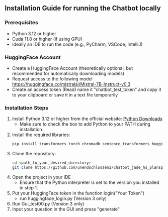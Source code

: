 ## Installation Guide for running the Chatbot locally

### Prerequisites
- Python 3.12 or higher
- Cuda 11.8 or higher (if using GPU)
- Ideally an IDE to run the code (e.g., PyCharm, VSCode, IntelliJ)

### HuggingFace Account
- Create a HuggingFace Account (theoretically optional, but recommended for automatically downloading models)
- Request access to the following model https://huggingface.co/mistralai/Mistral-7B-Instruct-v0.3
- Create an access token (Read) name it "chatbot_test_token" and copy it to your clipboard or save it in a text file temporarily

### Installation Steps
1. Install Python 3.12 or higher from the official website: [Python Downloads](https://www.python.org/downloads/)
   - Make sure to check the box to add Python to your PATH during installation.
2. Install the required libraries:
   ```bash
   pip install transformers torch chromadb sentence_transformers huggingface_hub
   ```
3. Clone the repository:
   ```bash
   cd <path_to_your_desired_directory>
   git clone https://github.com/unendschlossen2/chatbot_jade_hs_planspiel.git
   ```
4. Open the project in your IDE
    - Ensure that the Python interpreter is set to the version you installed in step 1.
5. Put your HuggingFace token in the function login("Your Token")
   - run huggingface_login.py (Version 3 only)
7. Run Gui_test00.py (Version 3 only)
8. Input your question in the GUI and press "generate"
